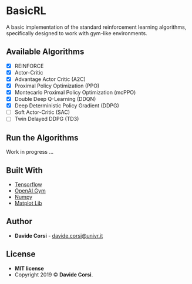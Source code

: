 # BasicRL

A basic implementation of the standard reinforcement learning algorithms, specifically designed to work with gym-like environments.

## Available Algorithms
- [x] REINFORCE
- [x] Actor-Critic
- [x] Advantage Actor Critic (A2C)
- [x] Proximal Policy Optimization (PPO)
- [x] Montecarlo Proximal Policy Optimization (mcPPO)
- [x] Double Deep Q-Learning (DDQN)
- [x] Deep Deterministic Policy Gradient (DDPG)
- [ ] Soft Actor-Critic (SAC) 
- [ ] Twin Delayed DDPG (TD3) 

## Run the Algorithms
Work in progress ...

## Built With

* [Tensorflow](https://www.tensorflow.org/)
* [OpenAI Gym](https://gym.openai.com/)
* [Numpy](https://numpy.org/)
* [Matplot Lib](https://matplotlib.org/)

## Author

* **Davide Corsi** - davide.corsi@univr.it

## License

- **MIT license**
- Copyright 2019 © **Davide Corsi**.